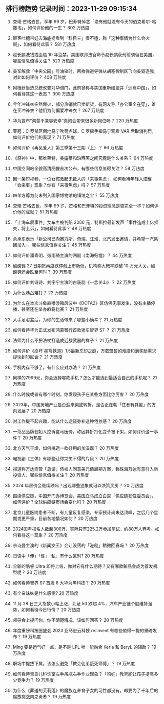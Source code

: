 
## 排行榜趋势 记录时间：2023-11-29 09:15:34
  
  1. 查理·芒格去世，享年 99 岁，巴菲特悼念「没有他就没有今天的伯克希尔-哈撒韦」，如何评价他的一生？ 602 万热度
    
  2. 顾客吐槽带娃去海底捞看到「科目三」很不适，称「这种事情为什么会火啊」，如何看待此事？ 581 万热度
    
  3. 赵长鹏洗钱或面临 10 年监禁，美国联邦法官命令赵长鹏获刑前须留在美国，哪些信息值得关注？ 523 万热度
    
  4. 美军解救「中央公园」号油轮时，两枚弹道导弹从胡塞控制区飞向美驱逐舰，对此如何评价？ 408 万热度
    
  5. 阿根廷当选总统改变对华调门，此前曾称与美国重新结盟并「远离中国」，如何看待其这一表态？ 300 万热度
    
  6. 今年冲锋衣突然爆火，部分热销款已卖断货，有网友称「办公室全在穿」，谁在买冲锋衣？他们为何偏爱冲锋衣？ 267 万热度
    
  7. 华为宣布“鸿蒙不兼容安卓”真的会带来很多新岗位吗？ 220 万热度
    
  8. 亚冠：C 罗禁区倒地马宁吹罚点球，C 罗摇手指马宁观看 VAR 后取消判罚，如何评价他们的表现？ 71 万热度
    
  9. 如何评价《再见爱人》第三季第十三期（上）？ 66 万热度
    
  10. 《原神》中，那维莱特，美露莘和珀西芙之间究竟是什么关系？ 64 万热度
    
  11. 中国空间站全貌高清图像首次公布，有哪些信息值得关注？ 58 万热度
    
  12. 因一条短视频，一位女孩激起无数人的「来事焦虑」，如何看待年轻人炫耀「会来事」现象？你有「来事焦虑」吗？ 57 万热度
    
  13. 四羊方尊为何未列入国家博物馆的镇馆之宝？ 55 万热度
    
  14. 查理·芒格去世，享年 99 岁，芒格和巴菲特的投资理念是否完全一样？如何评价他的成就？ 51 万热度
    
  15. 「上海车展事件」女车主被判赔 2000 元，特斯拉最新发声「事件造成上亿损失，将上诉」，如何看待此事？ 48 万热度
    
  16. 余承东表示「新公司已向赛力斯、奇瑞、江淮、北汽发出邀请，并希望一汽集团加入」，哪些信息值得关注？ 45 万热度
    
  17. 如何评价潘粤明、张雨绮主演的网剧《南海归墟》？ 44 万热度
    
  18. 碳酸锂 27 日期货再度跌停创上市新低，机构称大概率跌破 10 万元大关，碳酸锂还会跌至何时？ 39 万热度
    
  19. 如何评价刘诗诗、刘宇宁主演的古装剧《一念关山》？ 22 万热度
    
  20. 为什么巷战难打？ 22 万热度
    
  21. 为什么在本次斗鱼直播涉赌风波中《DOTA2》区仿佛无事发生，没有主播停播，甚至还在举办麻将比赛？ 21 万热度
    
  22. 入手足浴盆后，为你的生活带来了哪些小确幸？ 21 万热度
    
  23. 如何看待华为正式发布鸿蒙智行首款轿车智界 S7 ？ 21 万热度
    
  24. 法师为什么不把法杖打造成近战武器的样子？ 21 万热度
    
  25. 如何评价《崩坏 星穹铁道》1.5最新忘却之庭，万载盟誓的难度和满奖励需求提快到10回合？ 21 万热度
    
  26. 手机内存不够了，有什么应对办法？ 21 万热度
    
  27. 同样的7999元，你会选择哪款手机？怎么才能选到最适合自己的手机呢？ 21 万热度
    
  28. 什么时候或者有哪个时刻，你发现孩子在某些方面比你厉害？ 20 万热度
    
  29. 2023年，中国房地产业是否迎来彻底转折，是否正在朝「住者有其屋」的方向发展？ 20 万热度
    
  30. 对工作提不起兴趣，能从什么途径弥补这种倦怠感？ 20 万热度
    
  31. 一茶品品牌创始人控诉盒马压价，称因其折扣化变革被下架，如何评价这一事件？ 20 万热度
    
  32. 北方天气干燥，如何挑选一款好用的加湿器？ 20 万热度
    
  33. 电视剧《三体》有哪些让你哭笑不得的片段？ 20 万热度
    
  34. 报道称万达商管「恳请」债权人同意美元债展期方案，称珠海万达有意引入新投资人，哪些信息值得关注？ 20 万热度
    
  35. 2024 年房价会继续跌吗？出现哪些迹象就可以决策买房？ 20 万热度
    
  36. 围绕供应链，中国开门办博览会，美国立马成立白宫「供应链韧性委员会」，如何评价？全球供应链市场会变化吗？ 20 万热度
    
  37. 北京儿童医院患者不断，有儿童反复感染，专家预计尚未达顶峰，之后几个星期或更严重，目前各地情况如何？ 20 万热度
    
  38. 2024国考报名人数超300万，实际只有225.2万参加笔试，约80万人弃考，如何看待这一现象？ 20 万热度
    
  39. 佘诗曼主演的《新闻女王》会让没落的「港剧」稍微回春吗？ 20 万热度
    
  40. 日语中「俺」「僕」「私」有什么区别? 20 万热度
    
  41. 全新的酷睿 Ultra 即将上线，你对它有什么期待？又有哪款新品会成为首发机型呢？ 20 万热度
    
  42. 如何看待智界 S7 首发 8 大华为黑科技？ 20 万热度
    
  43. 有个亲妹妹是什么感觉? 20 万热度
    
  44. 11 月 28 日三大指数小幅上涨，北证 50 跌超 4%，汽车产业链个股维持强势，如何看待今日行情？ 20 万热度
    
  45. 领导会上提问你，你不清楚情况，该如何回答？ 20 万热度
    
  46. 年度重磅科技圈盛会 2023 亚马逊云科技 re:Invent 有哪些值得一提的重磅发布？ 19 万热度
    
  47. Ming 要是运气好一点，是不是 LPL 唯一能融合 Keria 和 BeryL 的辅助？ 19 万热度
    
  48. 职场中提拔下属，该怎么避免「教会徒弟饿死师傅」？ 19 万热度
    
  49. 如何看待青岛儿科诊室左手吊瓶右手作业现象？「鸡娃」教育能让孩子提高多少竞争力？ 19 万热度
    
  50. 为什么《葬送的芙莉莲》的魔族连养育子女的习性都没有，却要为了千年后的魔族挑战南之勇者？ 19 万热度
    